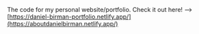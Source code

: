 The code for my personal website/portfolio.
Check it out here! --> [https://daniel-birman-portfolio.netlify.app/](https://aboutdanielbirman.netlify.app/)
